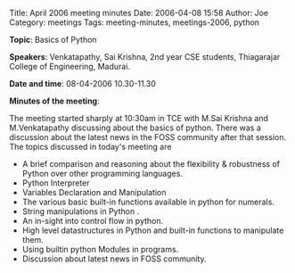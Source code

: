Title: April 2006 meeting minutes
Date: 2006-04-08 15:58
Author: Joe
Category: meetings
Tags: meeting-minutes, meetings-2006, python


**Topic**: Basics of Python

**Speakers**: Venkatapathy, Sai Krishna, 2nd year CSE students, Thiagarajar College of Engineering, Madurai.

**Date and time**: 08-04-2006 10.30-11.30

**Minutes of the meeting**:

The meeting started sharply at 10:30am in TCE with M.Sai Krishna and M.Venkatapathy discussing about the basics of python. There was a discussion about the latest news in the FOSS community after that session. The topics discussed in today's meeting are

* A brief comparison and reasoning about the flexibility & robustness of Python over other programming languages.
* Python Interpreter
* Variables Declaration and Manipulation
* The various basic built-in functions available in python for numerals.
* String manipulations in Python .
* An in-sight into control flow in python.
* High level datastructures in Python and built-in functions to manipulate them.
* Using builtin python Modules in programs.
* Discussion about latest news in FOSS community.

